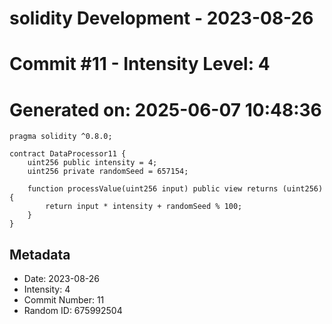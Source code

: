 ﻿# solidity Development - 2023-08-26
# Commit #11 - Intensity Level: 4
# Generated on: 2025-06-07 10:48:36
```solidity
pragma solidity ^0.8.0;

contract DataProcessor11 {
    uint256 public intensity = 4;
    uint256 private randomSeed = 657154;

    function processValue(uint256 input) public view returns (uint256) {
        return input * intensity + randomSeed % 100;
    }
}
```
## Metadata
- Date: 2023-08-26
- Intensity: 4
- Commit Number: 11
- Random ID: 675992504
